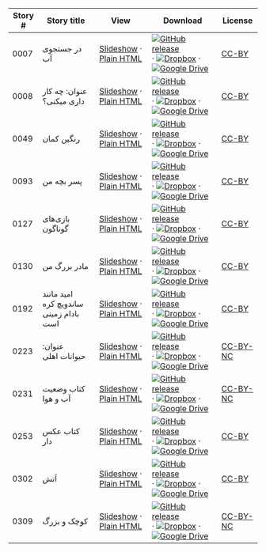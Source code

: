 Story # | Story title | View | Download | License
-------- | -----------  |:-------:| ---------------- | -------
0007 | در جستجوی آب | <a href="https://global-asp.github.io/stories/fa/0007_در-جستجوی-آب_slides.html" target="_blank">Slideshow</a> · [Plain HTML](https://global-asp.github.io/stories/fa/0007_در-جستجوی-آب.html) | [![GitHub release](https://cloud.githubusercontent.com/assets/9295750/9483128/0e089e5e-4b51-11e5-98ca-6da5cef156a7.png "GitHub release")]() · [![Dropbox](https://cloud.githubusercontent.com/assets/9295750/10150606/3f5ae2dc-65f5-11e5-8f63-841c51cc1cde.png "Dropbox")](https://www.dropbox.com/s/909r07ngzaerm84/fa.zip) · [![Google Drive](https://cloud.githubusercontent.com/assets/9295750/9473522/1d6fdde4-4b10-11e5-98f5-aa6c6b04a08e.png "Google Drive")](https://drive.google.com/open?id=0B59ZADK9EsbsQ2pENEl5NXA3bGM) | [CC-BY](https://creativecommons.org/licenses/by/3.0/)
0008 | عنوان: چه کار داری میکنی‌؟ | <a href="https://global-asp.github.io/stories/fa/0008_عنوان-چه-کار-داری-میکنی‌_slides.html" target="_blank">Slideshow</a> · [Plain HTML](https://global-asp.github.io/stories/fa/0008_عنوان-چه-کار-داری-میکنی‌.html) | [![GitHub release](https://cloud.githubusercontent.com/assets/9295750/9483128/0e089e5e-4b51-11e5-98ca-6da5cef156a7.png "GitHub release")]() · [![Dropbox](https://cloud.githubusercontent.com/assets/9295750/10150606/3f5ae2dc-65f5-11e5-8f63-841c51cc1cde.png "Dropbox")](https://www.dropbox.com/s/909r07ngzaerm84/fa.zip) · [![Google Drive](https://cloud.githubusercontent.com/assets/9295750/9473522/1d6fdde4-4b10-11e5-98f5-aa6c6b04a08e.png "Google Drive")](https://drive.google.com/open?id=0B59ZADK9EsbsQ2pENEl5NXA3bGM) | [CC-BY](https://creativecommons.org/licenses/by/3.0/)
0049 | رنگین کمان | <a href="https://global-asp.github.io/stories/fa/0049_رنگین-کمان_slides.html" target="_blank">Slideshow</a> · [Plain HTML](https://global-asp.github.io/stories/fa/0049_رنگین-کمان.html) | [![GitHub release](https://cloud.githubusercontent.com/assets/9295750/9483128/0e089e5e-4b51-11e5-98ca-6da5cef156a7.png "GitHub release")]() · [![Dropbox](https://cloud.githubusercontent.com/assets/9295750/10150606/3f5ae2dc-65f5-11e5-8f63-841c51cc1cde.png "Dropbox")](https://www.dropbox.com/s/909r07ngzaerm84/fa.zip) · [![Google Drive](https://cloud.githubusercontent.com/assets/9295750/9473522/1d6fdde4-4b10-11e5-98f5-aa6c6b04a08e.png "Google Drive")](https://drive.google.com/open?id=0B59ZADK9EsbsQ2pENEl5NXA3bGM) | [CC-BY](https://creativecommons.org/licenses/by/3.0/)
0093 | پسر بچه من | <a href="https://global-asp.github.io/stories/fa/0093_پسر-بچه-من_slides.html" target="_blank">Slideshow</a> · [Plain HTML](https://global-asp.github.io/stories/fa/0093_پسر-بچه-من.html) | [![GitHub release](https://cloud.githubusercontent.com/assets/9295750/9483128/0e089e5e-4b51-11e5-98ca-6da5cef156a7.png "GitHub release")]() · [![Dropbox](https://cloud.githubusercontent.com/assets/9295750/10150606/3f5ae2dc-65f5-11e5-8f63-841c51cc1cde.png "Dropbox")](https://www.dropbox.com/s/909r07ngzaerm84/fa.zip) · [![Google Drive](https://cloud.githubusercontent.com/assets/9295750/9473522/1d6fdde4-4b10-11e5-98f5-aa6c6b04a08e.png "Google Drive")](https://drive.google.com/open?id=0B59ZADK9EsbsQ2pENEl5NXA3bGM) | [CC-BY](https://creativecommons.org/licenses/by/3.0/)
0127 | بازی‌های گوناگون | <a href="https://global-asp.github.io/stories/fa/0127_بازی‌های-گوناگون_slides.html" target="_blank">Slideshow</a> · [Plain HTML](https://global-asp.github.io/stories/fa/0127_بازی‌های-گوناگون.html) | [![GitHub release](https://cloud.githubusercontent.com/assets/9295750/9483128/0e089e5e-4b51-11e5-98ca-6da5cef156a7.png "GitHub release")]() · [![Dropbox](https://cloud.githubusercontent.com/assets/9295750/10150606/3f5ae2dc-65f5-11e5-8f63-841c51cc1cde.png "Dropbox")](https://www.dropbox.com/s/909r07ngzaerm84/fa.zip) · [![Google Drive](https://cloud.githubusercontent.com/assets/9295750/9473522/1d6fdde4-4b10-11e5-98f5-aa6c6b04a08e.png "Google Drive")](https://drive.google.com/open?id=0B59ZADK9EsbsQ2pENEl5NXA3bGM) | [CC-BY](https://creativecommons.org/licenses/by/3.0/)
0130 | مادر بزرگ من | <a href="https://global-asp.github.io/stories/fa/0130_مادر-بزرگ-من_slides.html" target="_blank">Slideshow</a> · [Plain HTML](https://global-asp.github.io/stories/fa/0130_مادر-بزرگ-من.html) | [![GitHub release](https://cloud.githubusercontent.com/assets/9295750/9483128/0e089e5e-4b51-11e5-98ca-6da5cef156a7.png "GitHub release")]() · [![Dropbox](https://cloud.githubusercontent.com/assets/9295750/10150606/3f5ae2dc-65f5-11e5-8f63-841c51cc1cde.png "Dropbox")](https://www.dropbox.com/s/909r07ngzaerm84/fa.zip) · [![Google Drive](https://cloud.githubusercontent.com/assets/9295750/9473522/1d6fdde4-4b10-11e5-98f5-aa6c6b04a08e.png "Google Drive")](https://drive.google.com/open?id=0B59ZADK9EsbsQ2pENEl5NXA3bGM) | [CC-BY](https://creativecommons.org/licenses/by/3.0/)
0192 | امید مانند ساندویچ کره بادام زمینی است | <a href="https://global-asp.github.io/stories/fa/0192_امید-مانند-ساندویچ-کره-بادام-زمینی-است_slides.html" target="_blank">Slideshow</a> · [Plain HTML](https://global-asp.github.io/stories/fa/0192_امید-مانند-ساندویچ-کره-بادام-زمینی-است.html) | [![GitHub release](https://cloud.githubusercontent.com/assets/9295750/9483128/0e089e5e-4b51-11e5-98ca-6da5cef156a7.png "GitHub release")]() · [![Dropbox](https://cloud.githubusercontent.com/assets/9295750/10150606/3f5ae2dc-65f5-11e5-8f63-841c51cc1cde.png "Dropbox")](https://www.dropbox.com/s/909r07ngzaerm84/fa.zip) · [![Google Drive](https://cloud.githubusercontent.com/assets/9295750/9473522/1d6fdde4-4b10-11e5-98f5-aa6c6b04a08e.png "Google Drive")](https://drive.google.com/open?id=0B59ZADK9EsbsQ2pENEl5NXA3bGM) | [CC-BY](https://creativecommons.org/licenses/by/3.0/)
0223 | عنوان: حیوانات اهلی | <a href="https://global-asp.github.io/stories/fa/0223_عنوان-حیوانات-اهلی_slides.html" target="_blank">Slideshow</a> · [Plain HTML](https://global-asp.github.io/stories/fa/0223_عنوان-حیوانات-اهلی.html) | [![GitHub release](https://cloud.githubusercontent.com/assets/9295750/9483128/0e089e5e-4b51-11e5-98ca-6da5cef156a7.png "GitHub release")]() · [![Dropbox](https://cloud.githubusercontent.com/assets/9295750/10150606/3f5ae2dc-65f5-11e5-8f63-841c51cc1cde.png "Dropbox")](https://www.dropbox.com/s/909r07ngzaerm84/fa.zip) · [![Google Drive](https://cloud.githubusercontent.com/assets/9295750/9473522/1d6fdde4-4b10-11e5-98f5-aa6c6b04a08e.png "Google Drive")](https://drive.google.com/open?id=0B59ZADK9EsbsQ2pENEl5NXA3bGM) | [CC-BY-NC](http://creativecommons.org/licenses/by-nc/3.0/)
0231 | کتاب وضعیت آب و هوا | <a href="https://global-asp.github.io/stories/fa/0231_کتاب-وضعیت-آب-و-هوا_slides.html" target="_blank">Slideshow</a> · [Plain HTML](https://global-asp.github.io/stories/fa/0231_کتاب-وضعیت-آب-و-هوا.html) | [![GitHub release](https://cloud.githubusercontent.com/assets/9295750/9483128/0e089e5e-4b51-11e5-98ca-6da5cef156a7.png "GitHub release")]() · [![Dropbox](https://cloud.githubusercontent.com/assets/9295750/10150606/3f5ae2dc-65f5-11e5-8f63-841c51cc1cde.png "Dropbox")](https://www.dropbox.com/s/909r07ngzaerm84/fa.zip) · [![Google Drive](https://cloud.githubusercontent.com/assets/9295750/9473522/1d6fdde4-4b10-11e5-98f5-aa6c6b04a08e.png "Google Drive")](https://drive.google.com/open?id=0B59ZADK9EsbsQ2pENEl5NXA3bGM) | [CC-BY-NC](http://creativecommons.org/licenses/by-nc/3.0/)
0253 | کتاب عکس دار | <a href="https://global-asp.github.io/stories/fa/0253_کتاب-عکس-دار_slides.html" target="_blank">Slideshow</a> · [Plain HTML](https://global-asp.github.io/stories/fa/0253_کتاب-عکس-دار.html) | [![GitHub release](https://cloud.githubusercontent.com/assets/9295750/9483128/0e089e5e-4b51-11e5-98ca-6da5cef156a7.png "GitHub release")]() · [![Dropbox](https://cloud.githubusercontent.com/assets/9295750/10150606/3f5ae2dc-65f5-11e5-8f63-841c51cc1cde.png "Dropbox")](https://www.dropbox.com/s/909r07ngzaerm84/fa.zip) · [![Google Drive](https://cloud.githubusercontent.com/assets/9295750/9473522/1d6fdde4-4b10-11e5-98f5-aa6c6b04a08e.png "Google Drive")](https://drive.google.com/open?id=0B59ZADK9EsbsQ2pENEl5NXA3bGM) | [CC-BY](https://creativecommons.org/licenses/by/3.0/)
0302 | آتش | <a href="https://global-asp.github.io/stories/fa/0302_آتش_slides.html" target="_blank">Slideshow</a> · [Plain HTML](https://global-asp.github.io/stories/fa/0302_آتش.html) | [![GitHub release](https://cloud.githubusercontent.com/assets/9295750/9483128/0e089e5e-4b51-11e5-98ca-6da5cef156a7.png "GitHub release")]() · [![Dropbox](https://cloud.githubusercontent.com/assets/9295750/10150606/3f5ae2dc-65f5-11e5-8f63-841c51cc1cde.png "Dropbox")](https://www.dropbox.com/s/909r07ngzaerm84/fa.zip) · [![Google Drive](https://cloud.githubusercontent.com/assets/9295750/9473522/1d6fdde4-4b10-11e5-98f5-aa6c6b04a08e.png "Google Drive")](https://drive.google.com/open?id=0B59ZADK9EsbsQ2pENEl5NXA3bGM) | [CC-BY](https://creativecommons.org/licenses/by/3.0/)
0309 | کوچک و بزرگ | <a href="https://global-asp.github.io/stories/fa/0309_کوچک-و-بزرگ_slides.html" target="_blank">Slideshow</a> · [Plain HTML](https://global-asp.github.io/stories/fa/0309_کوچک-و-بزرگ.html) | [![GitHub release](https://cloud.githubusercontent.com/assets/9295750/9483128/0e089e5e-4b51-11e5-98ca-6da5cef156a7.png "GitHub release")]() · [![Dropbox](https://cloud.githubusercontent.com/assets/9295750/10150606/3f5ae2dc-65f5-11e5-8f63-841c51cc1cde.png "Dropbox")](https://www.dropbox.com/s/909r07ngzaerm84/fa.zip) · [![Google Drive](https://cloud.githubusercontent.com/assets/9295750/9473522/1d6fdde4-4b10-11e5-98f5-aa6c6b04a08e.png "Google Drive")](https://drive.google.com/open?id=0B59ZADK9EsbsQ2pENEl5NXA3bGM) | [CC-BY-NC](http://creativecommons.org/licenses/by-nc/3.0/)

